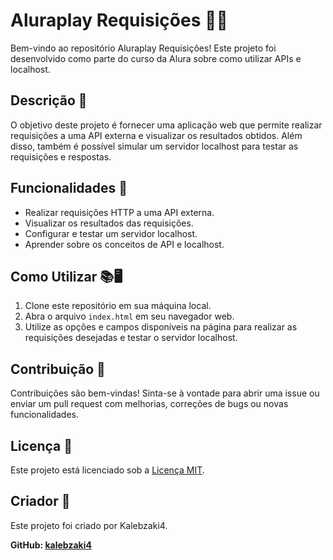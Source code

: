 # Aluraplay Requisições 🎥🌐

Bem-vindo ao repositório Aluraplay Requisições! Este projeto foi desenvolvido como parte do curso da Alura sobre como utilizar APIs e localhost.

## Descrição 📝

O objetivo deste projeto é fornecer uma aplicação web que permite realizar requisições a uma API externa e visualizar os resultados obtidos. Além disso, também é possível simular um servidor localhost para testar as requisições e respostas.

## Funcionalidades 🚀

- Realizar requisições HTTP a uma API externa.
- Visualizar os resultados das requisições.
- Configurar e testar um servidor localhost.
- Aprender sobre os conceitos de API e localhost.

## Como Utilizar 📚🖥️

1. Clone este repositório em sua máquina local.
2. Abra o arquivo `index.html` em seu navegador web.
3. Utilize as opções e campos disponíveis na página para realizar as requisições desejadas e testar o servidor localhost.

## Contribuição 🤝

Contribuições são bem-vindas! Sinta-se à vontade para abrir uma issue ou enviar um pull request com melhorias, correções de bugs ou novas funcionalidades.

## Licença 📜

Este projeto está licenciado sob a [Licença MIT](LICENSE).

## Criador 👤

Este projeto foi criado por Kalebzaki4.

**GitHub: [kalebzaki4](https://github.com/kalebzaki4)**
